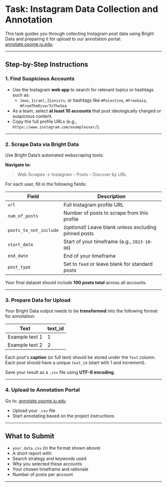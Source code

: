 # Task: Instagram Data Collection and Annotation

This task guides you through collecting Instagram post data using Bright Data and preparing it for upload to our annotation portal: [annotate.osome.iu.edu](https://annotate.osome.iu.edu).

---

## Step-by-Step Instructions

### 1. Find Suspicious Accounts

- Use the Instagram **web app** to search for relevant topics or hashtags such as:
  - `Jews`, `Israel`, `Zionists`, or hashtags like `#Palestine`, `#FreeGaza`, `#FromTheRiverToTheSea`
- As a team, select **at least 10 accounts** that post ideologically charged or suspicious content.
- Copy the full profile URLs (e.g., `https://www.instagram.com/exampleuser/`).

---

### 2. Scrape Data via Bright Data

Use Bright Data’s automated webscraping tools:

**Navigate to:**
> Web Scrapes → Instagram – Posts – Discover by URL

For each user, fill in the following fields:

| Field                  | Description                                                  |
|------------------------|--------------------------------------------------------------|
| `url`                  | Full Instagram profile URL                                   |
| `num_of_posts`         | Number of posts to scrape from this profile                  |
| `posts_to_not_include` | *(optional)* Leave blank unless excluding pinned posts       |
| `start_date`           | Start of your timeframe (e.g., `2023-10-08`)                 |
| `end_date`             | End of your timeframe                                        |
| `post_type`            | Set to `feed` or leave blank for standard posts              |

Your final dataset should include **100 posts total** across all accounts.

---

### 3. Prepare Data for Upload

Your Bright Data output needs to be **transformed** into the following format for annotation:

| Text          | text_id |
|---------------|---------|
| Example text 1| 1       |
| Example text 2| 2       |

Each post's **caption** (or full text) should be stored under the `Text` column.  
Each post should have a unique `text_id` (start with 1 and increment).

Save your result as a `.csv` file using **UTF-8 encoding**.

---

### 4. Upload to Annotation Portal

Go to: [annotate.osome.iu.edu](https://annotate.osome.iu.edu)  
- Upload your `.csv` file
- Start annotating based on the project instructions

---

## What to Submit

-  `your_data.csv` (in the format shown above)
-  A short report with:
- Search strategy and keywords used
- Why you selected these accounts
- Your chosen timeframe and rationale
- Number of posts per account

---

